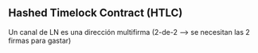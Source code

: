 ## Hashed Timelock Contract (HTLC)

Un canal de LN es una dirección multifirma (2-de-2 --> se necesitan las 2 firmas para gastar)